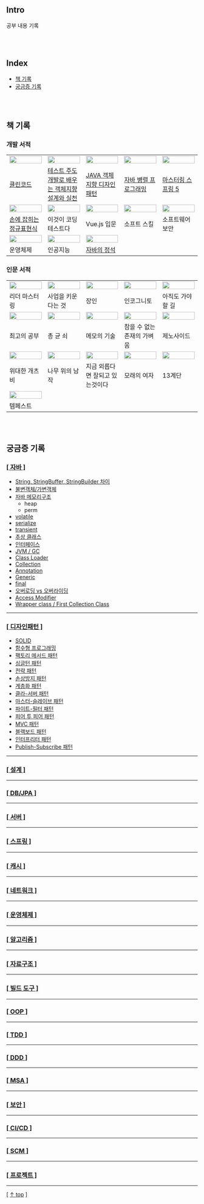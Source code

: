 ## Intro
공부 내용 기록

<br/>

<br/>

## Index
- [책 기록](#책-기록)
- [궁금증 기록](#궁금증-기록)

<br/>

<br/>

## 책 기록
### 개발 서적
<table>
    <tbody>
        <tr>
            <td width="20%">
              <a href="https://github.com/cholnh/study-cs/blob/main/post/books/cleancode/index.md">
                <img src="/assets/images/cs/tn-cleancode.jpg" width="100%" />
              </a>
          	</td>
            <td width="20%">
              <a href="https://github.com/cholnh/study-cs/blob/main/post/books/ttd-oop/index.md">
                <img src="/assets/images/cs/tn-ttd-oop.png" width="100%" />
              </a>
          	</td>
            <td width="20%">
              <a href="https://github.com/cholnh/study-cs/blob/main/post/books/java-oop-design-pattern/index.md">
                <img src="/assets/images/cs/tn-java-oop-design-pattern.jpg" width="100%" />
              </a>
          	</td>
            <td width="20%">
              <a href="https://github.com/cholnh/study-cs/blob/main/post/books/java-async-programming/index.md">
                <img src="/assets/images/cs/tn-java-async-programming.jpg" width="100%" />
              </a>
          	</td>
          	<td width="20%">
          	  <a href="https://github.com/cholnh/study-cs/blob/main/post/books/mastering-spring-5/index.md">
                <img src="/assets/images/cs/tn-mastering-spring-5.jfif" width="100%" />
              </a>
            </td>
        </tr>
        <tr>
            <td width="20%">
                <a href="https://github.com/cholnh/study-cs/blob/main/post/books/cleancode/index.md">
                	클린코드
                </a>
            </td>
            <td width="20%">
              <a href="https://github.com/cholnh/study-cs/blob/main/post/books/ttd-oop/index.md">
                테스트 주도 개발로 배우는 객체지향 설계와 실천
              </a>
            </td>
            <td width="20%">
              <a href="https://github.com/cholnh/study-cs/blob/main/post/books/java-oop-design-pattern/index.md">
                JAVA 객체 지향 디자인 패턴
              </a>
            </td>
            <td width="20%">
              <a href="https://github.com/cholnh/study-cs/blob/main/post/books/java-async-programming/index.md">
                자바 병렬 프로그래밍
              </a>
            </td>
            <td width="20%">
              <a href="https://github.com/cholnh/study-cs/blob/main/post/books/mastering-spring-5/index.md">
                마스터링 스프링 5
              </a>
            </td>
        </tr>
        <tr>
            <td width="20%">
              <a href="https://github.com/cholnh/study-cs/blob/main/post/books/regexp/index.md">
                <img src="/assets/images/cs/tn-regexp.jfif" width="100%" />
              </a>
            </td>
            <td width="20%">
              <a href="https://github.com/cholnh/study-cs/blob/main/post/books/this-is-coding-test/index.md">
                <img src="/assets/images/cs/tn-this-is-codingtest.jpg" width="100%" />
              </a>
            </td>
            <td width="20%">
              <a href="https://github.com/cholnh/study-cs/blob/main/post/books/vue-js/index.md">
                <img src="/assets/images/cs/tn-vue-js.jpg" width="100%" />
              </a>
            </td>
            <td width="20%">
              <a href="https://github.com/cholnh/study-cs/blob/main/post/books/soft-skill/index.md">
                <img src="/assets/images/cs/tn-soft-skill.jpg" width="100%" />
              </a>
            </td>
            <td width="20%">
              <a href="https://github.com/cholnh/study-cs/blob/main/post/books/software-security/index.md">
                <img src="/assets/images/cs/tn-software-security.gif" width="100%" />
              </a>
            </td>
        </tr>
        <tr>
            <td width="20%">
                <a href="https://github.com/cholnh/study-cs/blob/main/post/books/regexp/index.md">
                    손에 잡히는 정규표현식
                </a>
            </td>
            <td width="20%">
                이것이 코딩 테스트다
            </td>
            <td width="20%">
                Vue.js 입문
            </td>
            <td width="20%">
                소프트 스킬
            </td>
            <td width="20%">
                소프트웨어 보안
            </td>
        </tr>
        <tr>
            <td width="20%">
              <a href="https://github.com/cholnh/study-cs/blob/main/post/books/os/index.md">
                <img src="/assets/images/cs/tn-os.jpg" width="100%" />
              </a>
            </td>
            <td width="20%">
              <a href="https://github.com/cholnh/study-cs/blob/main/post/books/ai/index.md">
                <img src="/assets/images/cs/tn-ai.jpg" width="100%" />
              </a>
            </td>
            <td width="20%">
              <a href="https://github.com/cholnh/study-cs/blob/main/post/books/java/index.md">
                <img src="/assets/images/cs/tn-java.jpg" width="100%" />
              </a>
            </td>
            <td width="20%">
            </td>
            <td width="20%">
            </td>
        </tr>
        <tr>
            <td width="20%">
                    운영체제
            </td>
            <td width="20%">
                인공지능
            </td>
            <td width="20%">
              <a href="https://github.com/cholnh/study-cs/blob/main/post/books/java/index.md">
                자바의 정석
              </a>
            </td>
            <td width="20%">
            </td>
            <td width="20%">
            </td>
        </tr>
    </tbody>
</table>

### 인문 서적
<table>
    <tbody>
        <tr>
            <td width="20%">
                <img src="/assets/images/etc/tn-리더-마스터링.jpg" width="100%" />
          	</td>
            <td width="20%">
                <img src="/assets/images/etc/tn-사업을-키운다는것.jpg" width="100%" />
          	</td>
            <td width="20%">
                <img src="/assets/images/etc/tn-장인.jpg" width="100%" />
          	</td>
            <td width="20%">
                <img src="/assets/images/etc/tn-인코그니토.jpg" width="100%" />
          	</td>
          	<td width="20%">
                <img src="/assets/images/etc/tn-아직도-가야할길.jpg" width="100%" />
            </td>
        </tr>
        <tr>
            <td width="20%">
                리더 마스터링
            </td>
            <td width="20%">
                사업을 키운다는 것
            </td>
            <td width="20%">
                장인
            </td>
            <td width="20%">
                인코그니토
            </td>
            <td width="20%">
                아직도 가야 할 길
            </td>
        </tr>
        <tr>
            <td width="20%">
                <img src="/assets/images/etc/tn-최고의공부.jpg" width="100%" />
          	</td>
            <td width="20%">
                <img src="/assets/images/etc/tn-총균쇠.jpg" width="100%" />
          	</td>
            <td width="20%">
                <img src="/assets/images/etc/tn-메모의기술.jpg" width="100%" />
          	</td>
            <td width="20%">
                <img src="/assets/images/etc/tn-참을수-없는-존재의-가벼움.jpg" width="100%" />
          	</td>
          	<td width="20%">
                <img src="/assets/images/etc/tn-제노사이드.jpg" width="100%" />
            </td>
        </tr>
        <tr>
            <td width="20%">
                최고의 공부
            </td>
            <td width="20%">
                총 균 쇠
            </td>
            <td width="20%">
                메모의 기술
            </td>
            <td width="20%">
                참을 수 없는 존재의 가벼움
            </td>
            <td width="20%">
                제노사이드
            </td>
        </tr>
        <tr>
            <td width="20%">
                <img src="/assets/images/etc/tn-개츠비.jpg" width="100%" />
          	</td>
            <td width="20%">
                <img src="/assets/images/etc/tn-나무위의남작.jpg" width="100%" />
          	</td>
            <td width="20%">
                <img src="/assets/images/etc/tn-지금-외롭다면.jpg" width="100%" />
          	</td>
            <td width="20%">
                <img src="/assets/images/etc/tn-모래의여자.jpg" width="100%" />
          	</td>
          	<td width="20%">
                <img src="/assets/images/etc/tn-13계단.jpg" width="100%" />
            </td>
        </tr>
        <tr>
            <td width="20%">
                위대한 개츠비
            </td>
            <td width="20%">
                나무 위의 남작
            </td>
            <td width="20%">
                지금 외롭다면 잘되고 있는것이다
            </td>
            <td width="20%">
                모래의 여자
            </td>
            <td width="20%">
                13계단
            </td>
        </tr>
        <tr>
            <td width="20%">
                <img src="/assets/images/etc/tn-템페스트.jpg" width="100%" />
          	</td>
            <td width="20%">
          	</td>
            <td width="20%">
          	</td>
            <td width="20%">
          	</td>
          	<td width="20%">
            </td>
        </tr>
        <tr>
            <td width="20%">
                템페스트
            </td>
            <td width="20%">
            </td>
            <td width="20%">
            </td>
            <td width="20%">
            </td>
            <td width="20%">
            </td>
        </tr>
    </tbody>
</table>

<br/>

<br/>

## 궁금증 기록

### [[ 자바 ]](https://github.com/cholnh/study-cs/blob/main/post/question/java/index.md)
- [String, StringBuffer, StringBuilder 차이](https://github.com/cholnh/study-cs/blob/main/post/question/java/index.md#string-stringbuffer-stringbuilder-차이)
- [불변객체/가변객체](https://github.com/cholnh/study-cs/blob/main/post/question/java/index.md#불변객체가변객체)
- [자바 메모리구조](https://github.com/cholnh/study-cs/blob/main/post/question/java/index.md#자바-메모리구조-heap-perm)
    + heap
    + perm
- [volatile](https://github.com/cholnh/study-cs/blob/main/post/question/java/index.md#volatile)
- [serialize](https://github.com/cholnh/study-cs/blob/main/post/question/java/index.md#serialize-직렬화)
- [transient](https://github.com/cholnh/study-cs/blob/main/post/question/java/index.md#transient)
- [추상 클래스](https://github.com/cholnh/study-cs/blob/main/post/question/java/index.md#추상-클래스)
- [인터페이스](https://github.com/cholnh/study-cs/blob/main/post/question/java/index.md#인터페이스)
- [JVM / GC](https://github.com/cholnh/study-cs/blob/main/post/question/java/index.md#jvm--gc)
- [Class Loader](https://github.com/cholnh/study-cs/blob/main/post/question/java/index.md#class-loader)
- [Collection](https://github.com/cholnh/study-cs/blob/main/post/question/java/index.md#collection)
- [Annotation](https://github.com/cholnh/study-cs/blob/main/post/question/java/index.md#annotation)
- [Generic](https://github.com/cholnh/study-cs/blob/main/post/question/java/index.md#generic)
- [final](https://github.com/cholnh/study-cs/blob/main/post/question/java/index.md#final)
- [오버로딩 vs 오버라이딩](https://github.com/cholnh/study-cs/blob/main/post/question/java/index.md#오버로딩-vs-오버라이딩)
- [Access Modifier](https://github.com/cholnh/study-cs/blob/main/post/question/java/index.md#access-modifier-접근-지정자)
- [Wrapper class / First Collection Class](https://github.com/cholnh/study-cs/blob/main/post/question/java/index.md#wrapper-class--first-collection-class)

---

### [[ 디자인패턴 ]](https://github.com/cholnh/study-cs/blob/main/post/question/design-pattern/index.md)
- [SOLID](https://github.com/cholnh/study-cs/blob/main/post/question/design-pattern/index.md#SOLID)
- [함수형 프로그래밍](https://github.com/cholnh/study-cs/blob/main/post/question/design-pattern/index.md#함수형-프로그래밍)
- [팩토리 메서드 패턴](https://github.com/cholnh/study-cs/blob/main/post/question/design-pattern/index.md#팩토리-메서드-패턴)
- [싱글턴 패턴](https://github.com/cholnh/study-cs/blob/main/post/question/design-pattern/index.md#싱글턴-패턴)
- [전략 패턴](https://github.com/cholnh/study-cs/blob/main/post/question/design-pattern/index.md#전략-패턴)
- [손상방지 패턴](https://github.com/cholnh/study-cs/blob/main/post/question/design-pattern/index.md#손상방지-패턴)
- [계층화 패턴](https://github.com/cholnh/study-cs/blob/main/post/question/design-pattern/index.md#계층화-패턴)
- [클라-서버 패턴](https://github.com/cholnh/study-cs/blob/main/post/question/design-pattern/index.md#클라-서버-패턴)
- [마스터-슬레이브 패턴](https://github.com/cholnh/study-cs/blob/main/post/question/design-pattern/index.md#클라-서버-패턴)
- [파이트-필터 패턴](https://github.com/cholnh/study-cs/blob/main/post/question/design-pattern/index.md#파이트-필터-패턴)
- [피어 투 피어 패턴](https://github.com/cholnh/study-cs/blob/main/post/question/design-pattern/index.md#피어-투-피어-패턴)
- [MVC 패턴](https://github.com/cholnh/study-cs/blob/main/post/question/design-pattern/index.md#mvc-패턴)
- [블랙보드 패턴](https://github.com/cholnh/study-cs/blob/main/post/question/design-pattern/index.md#블랙보드-패턴)
- [인터프리터 패턴](https://github.com/cholnh/study-cs/blob/main/post/question/design-pattern/index.md#인터프리터-패턴)
- [Publish-Subscribe 패턴](https://github.com/cholnh/study-cs/blob/main/post/question/design-pattern/index.md#publish-subscribe-패턴)

---

### [[ 설계 ]](https://github.com/cholnh/study-cs/blob/main/post/question/architecture/index.md)

---

### [[ DB/JPA ]](https://github.com/cholnh/study-cs/blob/main/post/question/db/index.md)

---

### [[ 서버 ]](https://github.com/cholnh/study-cs/blob/main/post/question/server/index.md)

---

### [[ 스프링 ]](https://github.com/cholnh/study-cs/blob/main/post/question/spring/index.md)

---

### [[ 캐시 ]](https://github.com/cholnh/study-cs/blob/main/post/question/cache/index.md)

---

### [[ 네트워크 ]](https://github.com/cholnh/study-cs/blob/main/post/question/network/index.md)

---

### [[ 운영체제 ]](https://github.com/cholnh/study-cs/blob/main/post/question/os/index.md)

---

### [[ 알고리즘 ]](https://github.com/cholnh/study-cs/blob/main/post/question/algorithm/index.md)

---

### [[ 자료구조 ]](https://github.com/cholnh/study-cs/blob/main/post/question/data-structure/index.md)

---

### [[ 빌드 도구 ]](https://github.com/cholnh/study-cs/blob/main/post/question/build-tool/index.md)

---

### [[ OOP ]](https://github.com/cholnh/study-cs/blob/main/post/question/oop/index.md)

---

### [[ TDD ]](https://github.com/cholnh/study-cs/blob/main/post/question/tdd/index.md)

---

### [[ DDD ]](https://github.com/cholnh/study-cs/blob/main/post/question/ddd/index.md)

---

### [[ MSA ]](https://github.com/cholnh/study-cs/blob/main/post/question/msa/index.md)

---

### [[ 보안 ]](https://github.com/cholnh/study-cs/blob/main/post/question/security/index.md)

---

### [[ CI/CD ]](https://github.com/cholnh/study-cs/blob/main/post/question/cicd/index.md)

---

### [[ SCM ]](https://github.com/cholnh/study-cs/blob/main/post/question/scm/index.md)

---

### [[ 프로젝트 ]](https://github.com/cholnh/study-cs/blob/main/post/question/project/index.md)

---

[ [↑ top](https://github.com/cholnh/study-cs/blob/main/post/question/architecture/index.md#설계) ]